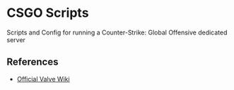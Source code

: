 # CSGO Scripts

Scripts and Config for running a Counter-Strike: Global Offensive dedicated server

## References

- [Official Valve Wiki](https://developer.valvesoftware.com/wiki/Counter-Strike:_Global_Offensive_Dedicated_Servers)

